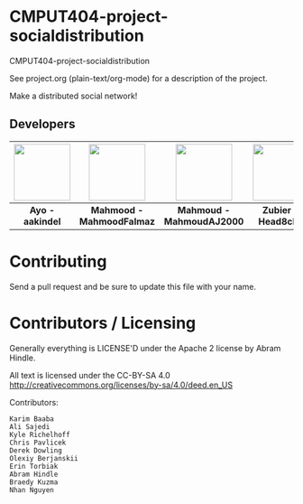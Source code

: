 CMPUT404-project-socialdistribution
===================================

CMPUT404-project-socialdistribution

See project.org (plain-text/org-mode) for a description of the project.

Make a distributed social network!

## Developers
| <img src="https://avatars.githubusercontent.com/u/18566312?v=4" width="100" /> | <img src="https://avatars.githubusercontent.com/u/55035694?v=4" width="100" /> | <img src="https://avatars.githubusercontent.com/u/60022403?v=4" width="100" /> | <img src="https://avatars.githubusercontent.com/u/35211370?v=4" width="100" /> | 
| :---:   | :---: | :---: | :---: |
| **Ayo - aakindel**| **Mahmood - MahmoodFalmaz**| **Mahmoud - MahmoudAJ2000**| **Zubier - Head8che**|



Contributing
============

Send a pull request and be sure to update this file with your name.

Contributors / Licensing
========================

Generally everything is LICENSE'D under the Apache 2 license by Abram Hindle.

All text is licensed under the CC-BY-SA 4.0 http://creativecommons.org/licenses/by-sa/4.0/deed.en_US

Contributors:

    Karim Baaba
    Ali Sajedi
    Kyle Richelhoff
    Chris Pavlicek
    Derek Dowling
    Olexiy Berjanskii
    Erin Torbiak
    Abram Hindle
    Braedy Kuzma
    Nhan Nguyen 
